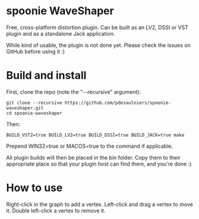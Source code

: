# spoonie WaveShaper

Free, cross-platform distortion plugin. Can be built as an LV2, DSSI or VST plugin and as a standalone Jack application.

While kind of usable, the plugin is not done yet. Please check the issues on GitHub before using it :)

# Build and install

First, clone the repo (note the "--recursive" argument):

```
git clone --recursive https://github.com/pdesaulniers/spoonie-waveshaper.git
cd spoonie-waveshaper
```

Then:

```
BUILD_VST2=true BUILD_LV2=true BUILD_DSSI=true BUILD_JACK=true make
```

Prepend WIN32=true or MACOS=true to the command if applicable.

All plugin builds will then be placed in the bin folder. Copy them to their appropriate place so that your plugin host can find them, and you're done :)

# How to use

Right-click in the graph to add a vertex. 
Left-click and drag a vertex to move it.
Double left-click a vertex to remove it.
